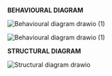 
**BEHAVIOURAL DIAGRAM**

![Behavioural diagram drawio (1)](https://user-images.githubusercontent.com/89644963/132372765-ef0bbbf2-f9bf-43cc-8892-6b484777be7c.png)

![Behavioural diagram drawio (1)](https://user-images.githubusercontent.com/89644963/132364654-a4b4f186-578e-4e96-ad6a-332f94a47e46.png)

**STRUCTURAL DIAGRAM**

![Structural diagram drawio](https://user-images.githubusercontent.com/89644963/132370354-baded320-7145-47b6-b7bf-92dfa1d6b4ff.png)


